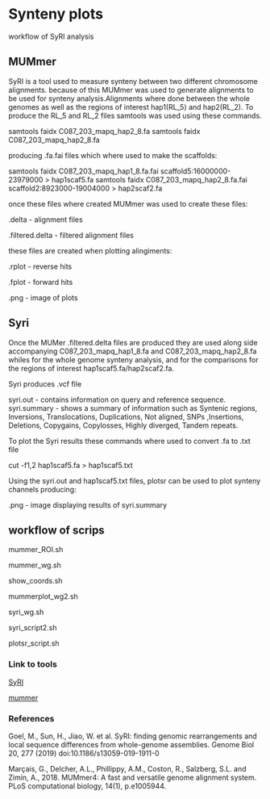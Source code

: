 # Synteny plots
workflow of SyRI analysis
 
## MUMmer
SyRI is a tool used to measure synteny between two different chromosome alignments. because of this MUMmer was used to generate alignments to be used for synteny analysis.Alignments where done between the whole genomes as well as the regions of interest hap1(RL_5) and hap2(RL_2). To produce the RL_5 and RL_2 files samtools was used using these commands.

samtools faidx C087_203_mapq_hap2_8.fa 
samtools faidx C087_203_mapq_hap2_8.fa

producing .fa.fai files which where used to make the scaffolds:

samtools faidx C087_203_mapq_hap1_8.fa.fai scaffold5:16000000-23979000 > hap1scaf5.fa
samtools faidx C087_203_mapq_hap2_8.fa.fai scaffold2:8923000-19004000 > hap2scaf2.fa

once these files where created MUMmer was used to create these files:

.delta - alignment files

.filtered.delta - filtered alignment files

these files are created when plotting alingiments:

.rplot - reverse hits

.fplot - forward hits

.png - image of plots

## Syri
Once the MUMer .filtered.delta files are produced they are used along side accompanying  C087_203_mapq_hap1_8.fa and C087_203_mapq_hap2_8.fa whiles for the whole genome synteny analysis, and for the comparisons for the regions of interest hap1scaf5.fa/hap2scaf2.fa.

Syri produces .vcf file

syri.out - contains information on query and reference sequence.
syri.summary - shows a summary of information such as Syntenic regions, Inversions, Translocations, Duplications, Not aligned, SNPs ,Insertions, Deletions, Copygains, Copylosses, Highly diverged, Tandem repeats.    

To plot the Syri results these commands where used to convert .fa to .txt file

cut -f1,2 hap1scaf5.fa > hap1scaf5.txt

Using the syri.out and hap1scaf5.txt files, plotsr can be used to plot synteny channels producing:

.png - image displaying results of syri.summary

## workflow of scrips 

mummer_ROI.sh

mummer_wg.sh

show_coords.sh

mummerplot_wg2.sh

syri_wg.sh

syri_script2.sh

plotsr_script.sh

### Link to tools

[SyRI](https://github.com/schneebergerlab/syri)

[mummer](https://github.com/mummer4/mummer)

### References

Goel, M., Sun, H., Jiao, W. et al. SyRI: finding genomic rearrangements and local sequence differences from whole-genome assemblies. Genome Biol 20, 277 (2019) doi:10.1186/s13059-019-1911-0

Marçais, G., Delcher, A.L., Phillippy, A.M., Coston, R., Salzberg, S.L. and Zimin, A., 2018. MUMmer4: A fast and versatile genome alignment system. PLoS computational biology, 14(1), p.e1005944.
